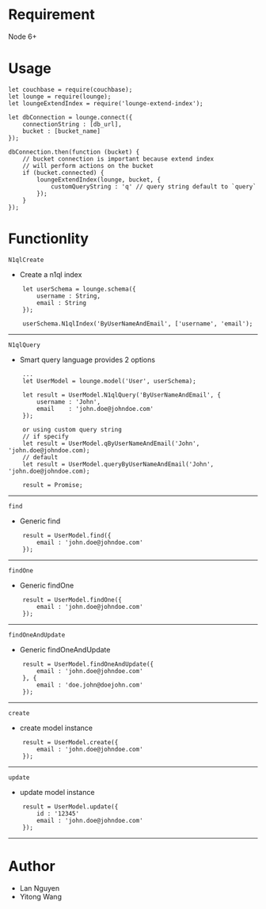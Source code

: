 # Requirement
Node 6+

# Usage
```
let couchbase = require(couchbase);
let lounge = require(lounge);
let loungeExtendIndex = require('lounge-extend-index');

let dbConnection = lounge.connect({
	connectionString : [db_url],
	bucket : [bucket_name]
});

dbConnection.then(function (bucket) {
	// bucket connection is important because extend index
	// will perform actions on the bucket
	if (bucket.connected) {
		loungeExtendIndex(lounge, bucket, {
			customQueryString : 'q' // query string default to `query`
		});
	}
});
```

# Functionlity

`N1qlCreate`

-	Create a n1ql index 

```
	let userSchema = lounge.schema({ 
		username : String,
		email : String
	});
	
	userSchema.N1qlIndex('ByUserNameAndEmail', ['username', 'email');
```

---
`N1qlQuery`

- Smart query language provides 2 options

```
	...
	let UserModel = lounge.model('User', userSchema);
	
	let result = UserModel.N1qlQuery('ByUserNameAndEmail', {
		username : 'John',
		email    : 'john.doe@johndoe.com'
	});
	
	or using custom query string
	// if specify
	let result = UserModel.qByUserNameAndEmail('John', 'john.doe@johndoe.com);
	// default
	let result = UserModel.queryByUserNameAndEmail('John', 'john.doe@johndoe.com);	
	
	result = Promise;
```

---
`find`

- Generic find

```
	result = UserModel.find({
		email : 'john.doe@johndoe.com'
	});
```
---
`findOne`

- Generic findOne

```
	result = UserModel.findOne({
		email : 'john.doe@johndoe.com'
	});
```
---
`findOneAndUpdate`

- Generic findOneAndUpdate

```
	result = UserModel.findOneAndUpdate({
		email : 'john.doe@johndoe.com'
	}, {
		email : 'doe.john@doejohn.com'
	});
```
---
`create`

- create model instance

```
	result = UserModel.create({
		email : 'john.doe@johndoe.com'
	});
```
---
`update`

- update model instance

```
	result = UserModel.update({
		id : '12345'
		email : 'john.doe@johndoe.com'
	});
```
---

# Author

-	Lan Nguyen
- 	Yitong Wang